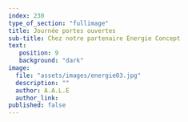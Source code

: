 ```yaml
---
index: 230
type_of_section: "fullimage"
title: Journée portes ouvertes
sub-title: Chez notre partenaire Energie Concept
text:
   position: 9
   background: "dark"
image:
  file: "assets/images/energie03.jpg"
  description: ""
  author: A.A.L.E
  author_link: 
published: false
---
```


